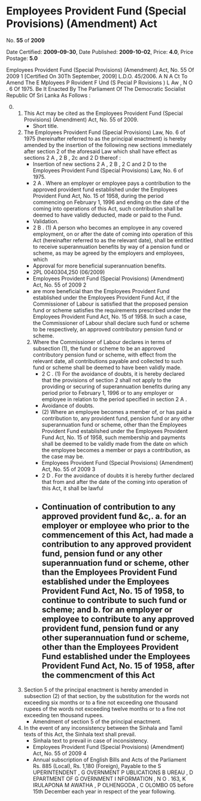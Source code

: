 # Employees Provident Fund (Special Provisions) (Amendment) Act

No. **55** of **2009**

Date Certified: **2009-09-30**, Date Published: **2009-10-02**, Price: **4.0**, Price Postage: **5.0**

Employees Provident Fund (Special Provisions) (Amendment) Act, No. 55 Of 2009 1
[Certified On 30Th September, 2009]
L.D.O. 45/2006.
A N  A Ct   To   Amend   The  E Mployees  P Rovident  F Und (S Pecial  P Rovisions ) L Aw , N O . 6  Of  1975.
Be It Enacted By The Parliament Of The Democratic Socialist Republic Of Sri Lanka As Follows :

0. 
    1. This Act may be cited as the Employees Provident Fund (Special Provisions) (Amendment) Act, No. 55 of 2009.
        - Short title.
    2. The Employees Provident Fund (Special Provisions) Law, No. 6 of 1975 (hereinafter referred to as the principal enactment) is hereby amended by the insertion of the following new sections immediately after section 2 of the aforesaid Law which shall have effect as sections 2 A , 2 B , 2c and 2 D  thereof :
        - Insertion of new sections 2 A , 2 B , 2 C  and 2 D  to the Employees Provident Fund (Special Provisions) Law, No. 6 of 1975.
        - 2 A . Where an employer or employee pays a contribution to  the approved provident fund established under the Employees Provident Fund Act, No. 15 of 1958, during the period commencing on February 1, 1996 and ending on the date of the coming into operations of this Act, such contribution shall be deemed to have validly deducted, made or paid to the Fund.
        - Validation.
        - 2 B . (1) A person who becomes an employee in any covered employment, on or after the date of coming into operation of this Act (hereinafter referred to as the relevant date), shall be entitled to receive superannuation benefits by way of a pension fund or scheme, as may be agreed by the employers and employees, which
        - Approval for more beneficial superannuation benefits.
        - 2PL 0040304,250 (06/2009)
        - Employees Provident Fund (Special Provisions) (Amendment) Act, No. 55 of 2009 2
        - are more beneficial than the Employees Provident Fund established under the Employees Provident Fund Act, if the Commissioner of Labour is satisfied that the proposed pension fund or scheme satisfies the requirements prescribed under the Employees Provident Fund Act, No. 15 of 1958. In such a case, the Commissioner of Labour shall declare such fund or scheme to be respectively, an approved contributory pension fund or scheme.
        2. Where the Commissioner of Labour declares in terms of subsection (1), the fund or scheme to be an approved contributory pension fund or scheme, with effect from the relevant date, all contributions payable and collected to such fund or scheme shall be deemed to have been validly made.
            - 2 C . (1) For the avoidance of doubts, it is hereby declared that the provisions of section 2 shall not apply to the providing or securing of superannuation benefits during any period prior to February 1, 1996 or to any employer or employee in relation to the period specified in section 2 A .
            - Avoidance of doubts.
            - (2) Where an employee becomes a member of, or has paid a contribution to, any provident fund, pension fund or any other superannuation fund or scheme, other than the Employees Provident Fund  established under the Employees Provident Fund Act, No. 15 of 1958, such membership and payments shall be deemed to be validly made from the date on which the employee becomes a member or pays a contribution, as the case may be.
            - Employees Provident Fund (Special Provisions) (Amendment) Act, No. 55 of 2009 3
            - 2 D . For the avoidance of doubts it is hereby further declared that from and after the date of the coming into operation of this Act, it shall be lawful
            - Continuation of contribution to any approved provident fund &c,.
            a. for an employer or employee who prior to the commencement of this Act, had made a contribution to any approved provident fund, pension fund or any other superannuation  fund or scheme, other than the Employees Provident Fund established under the Employees Provident Fund Act, No. 15 of 1958, to continue to contribute to such fund or scheme; and
            b. for an employer or employee to contribute to any approved provident fund, pension fund or any other superannuation  fund or scheme, other than the Employees Provident Fund established under the Employees Provident Fund Act, No. 15 of 1958, after the commencment of this Act
                - 
    3. Section 5 of the principal enactment is hereby amended in subsection (2) of that section, by the substitution for the words not exceeding six months or to a fine not exceeding one thousand rupees of the words not exceeding twelve months or to a fine not exceeding ten thousand rupees.
        - Amendment of section 5 of the principal enactment.
    4. In the event of any inconsistency between the Sinhala and Tamil texts of this Act, the Sinhala text shall prevail.
        - Sinhala text to prevail in case of inconsistency.
        - Employees Provident Fund (Special Provisions) (Amendment) Act, No. 55 of 2009 4
        - Annual subscription of English Bills and Acts of the Parliament Rs. 885 (Local), Rs. 1,180 (Foreign), Payable to the S UPERINTENDENT , G OVERNMENT  P UBLICATIONS   B UREAU , D EPARTMENT   OF G OVERNMENT   I NFORMATION ,  N O . 163,  K IRULAPONA  M AWATHA , P OLHENGODA , C OLOMBO  05  before  15th December each year in respect of the year following.